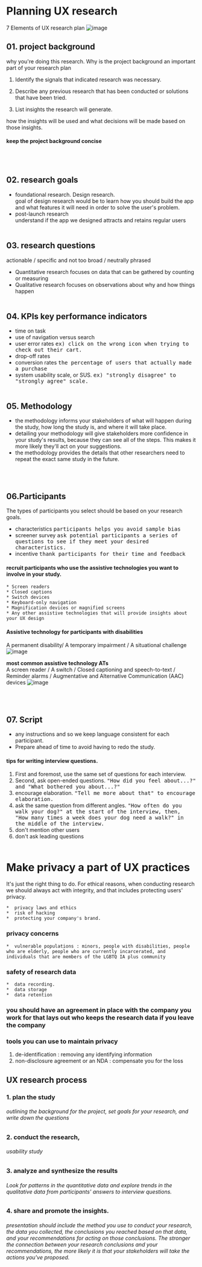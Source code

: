 # Planning UX research 

7 Elements of UX research plan
![image](https://github.com/minj2/ux-study/blob/b2dd5595f16c68bbb66442863587dad78a53779c/CRS4-01-Planning-UX-research-studies/mjlee/images/224575369-c7a86562-8209-41cc-8825-dc30bc4eaeeb.png)

## 01. project background
  why you're doing this research. Why is the project background an important part of your research plan
  01. Identify the signals that indicated research was necessary. 

  02. Describe any previous research that has been conducted or solutions that have been tried. 
  03. List insights the research will generate. 

how the insights will be used and what decisions will be made based on those insights. 
#### keep the project background concise  
<br/><br/>
## 02. research goals 
- foundational research. Design research.<br/>
goal of design research would be to learn how you should build the app and what features it will need in order to solve the user's problem.
- post-launch research <br/>
understand if the app we designed attracts and retains regular users
<br/><br/>
## 03. research questions
actionable / specific and not too broad / neutrally phrased 
-  Quantitative research focuses on data that can be gathered by counting or measuring 
-    Qualitative research focuses on observations about why and how things happen
<br/><br/>
## 04. KPIs key performance indicators
  *  time on task
  *  use of navigation versus search
  *  user error rates <kbd> ex) click on the wrong icon when trying to check out their cart. 
  *  drop-off rates
  *  conversion rates  <kbd> the percentage of users that actually made a purchase
  *  system usability scale, or SUS. <kbd> ex)  "strongly disagree" to "strongly agree" scale. 
 <br/><br/>
## 05. Methodology
- the methodology informs your stakeholders of what will happen during the study, how long the study is, and where it will take place. 
- detailing your methodology will give stakeholders more confidence in your study's results, because they can see all of the steps. This makes it more likely they'll act on your suggestions. 
- the methodology provides the details that other researchers need to repeat the exact same study in the future.

<br/><br/>
## 06.Participants
  The types of participants you select should be based on your research goals.
  - characteristics <kbd>participants helps you avoid sample bias
  - screener survey  <kbd> ask potential participants a series of questions to see if they meet your desired characteristics.
  - incentive <kbd>  thank participants for their time and feedback
  
 #### recruit participants who use the assistive technologies you want to involve in your study.
    * Screen readers
    * Closed captions
    * Switch devices
    * Keyboard-only navigation
    * Magnification devices or magnified screens
    * Any other assistive technologies that will provide insights about your UX design
  
 #### Assistive technology for participants with disabilities
 A permanent disability/ A temporary impairment / A situational challenge 
  ![image](https://user-images.githubusercontent.com/17752837/224579918-5665ec4a-9ea3-4c56-9727-5dec2a140eb9.png)

  <b>most common assistive technology ATs</b><br/>
 A screen reader /  A switch / Closed captioning and speech-to-text / Reminder alarms / Augmentative and Alternative Communication (AAC) devices 
![image](https://user-images.githubusercontent.com/17752837/224579925-c561f1f3-327e-4f67-ac74-c0a8ab6094f8.png)

<br/><br/>
  
## 07.  Script
- any instructions and so we keep language consistent for each participant. 
- Prepare ahead of time to avoid having to redo the study.   
####  tips for writing interview questions.  
01. First and foremost, use the same set of questions for each interview.
02. Second, ask open-ended questions. <kbd> "How did you feel about...?" and "What bothered you about...?"
03. encourage elaboration.  <kbd> "Tell me more about that" to encourage elaboration. 
04. ask the same question from different angles. <kbd> "How often do you walk your dog?" at the start of the interview, then, "How many times a week does your dog need a walk?" in the middle of the interview. 
05. don't mention other users
06. don't ask leading questions
  <br/><br/> 
# Make privacy a part of UX practices
 It's just the right thing to do. For ethical reasons, when conducting research we should always act with integrity, and that includes protecting users' privacy.
  
    *  privacy laws and ethics
    *  risk of hacking
    *  protecting your company's brand.
 
### privacy concerns
    *  vulnerable populations : minors, people with disabilities, people who are elderly, people who are currently incarcerated, and individuals that are members of the LGBTQ IA plus community

### safety of research data
    *  data recording.
    *  data storage
    *  data retention
### you should have an agreement in place with the company you work for that lays out who keeps the research data if you leave the company 
  
  
### tools you can use to maintain privacy  
  01. de-identification : removing any identifying information
  02. non-disclosure agreement or an NDA : compensate you for the loss 
## UX research process
### 1. plan the study
###### outlining the background for the project, set goals for your research, and write down the questions

### 2. conduct the research, 
###### usability study
### 3. analyze and synthesize the results 
######  Look for patterns in the quantitative data and explore trends in the qualitative data from participants' answers to interview questions.

### 4. share and promote the insights.
###### presentation should include the method you use to conduct your research, the data you collected, the conclusions you reached based on that data, and your recommendations for acting on those conclusions. The stronger the connection between your research conclusions and your recommendations, the more likely it is that your stakeholders will take the actions you've proposed. 
